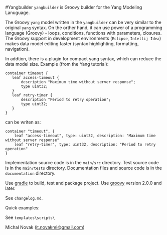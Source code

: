 #Yangbuilder
`yangbuilder` is Groovy builder for the Yang Modeling Lanuguage.

The Groovy `yang` model written in the `yangbuilder` can be very similar to the original `yang` syntax.
On the orther hand, it can use power of a programming language (Groovy) - loops, conditions, functions with parameters, closures.
The Groovy support in development environments (`Eclipse`, `Intellij Idea`) makes data model editing faster (syntax
highlighting, formatting, navigation).

In addtion, there is a plugin for compact yang syntax, which can reduce the data model size. 
Example (from the Yang tutorial):
 
    container timeout {                                             
       leaf access-timeout {                                       
           description "Maximum time without server response";
           type uint32;
       }
       leaf retry-timer {
           description "Period to retry operation";                
           type uint32;
       }
    }

can be writen as:

    container "timeout", {
        leaf "access-timeout", type: uint32, description: "Maximum time without server response"
        leaf "retry-timer", type: uint32, description: "Period to retry operation"
    }


Implementation source code is in the `main/src` directory.
Test source code is in the `main/tests` directory.
Documentation files and source code is in the `documentation` directory.

Use [gradle][gradle_id] to build, test and package project.
Use [groovy][groovy_id] version 2.0.0 and later.

See `changelog.md`.

Quick examples:

See `templates\scripts\`


Michal Novak (<it.novakmi@gmail.com>)

[gradle_id]: http://www.gradle.org/  "Gradle"
[groovy_id]: http://groovy.codehaus.org/  "Groovy"
